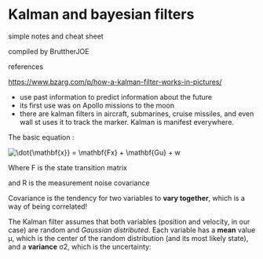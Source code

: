 # Kalman and bayesian filters

simple notes and cheat sheet

compiled by BruttherJOE



references

https://www.bzarg.com/p/how-a-kalman-filter-works-in-pictures/





- use past information to predict information about the future
- its first use was on Apollo missions to the moon
- there are kalman filters in aircraft, submarines, cruise missiles, and even wall st uses it to track the marker. Kalman is manifest everywhere.



The basic equation :  
  
![\dot{\mathbf{x}} = \mathbf{Fx} + \mathbf{Gu} + w](https://render.githubusercontent.com/render/math?math=%5Cdot%7B%5Cmathbf%7Bx%7D%7D%20%3D%20%5Cmathbf%7BFx%7D%20%2B%20%5Cmathbf%7BGu%7D%20%2B%20w)


Where F is the state transition matrix

and R is the measurement noise covariance



Covariance is the tendency for two variables to **vary together**, which is a way of being correlated!



The Kalman filter assumes that both variables (position and velocity, in our case) are random and *Gaussian distributed.* Each variable has a **mean** value μ, which is the center of the random distribution (and its most likely state), and a **variance** σ2, which is the uncertainty:



